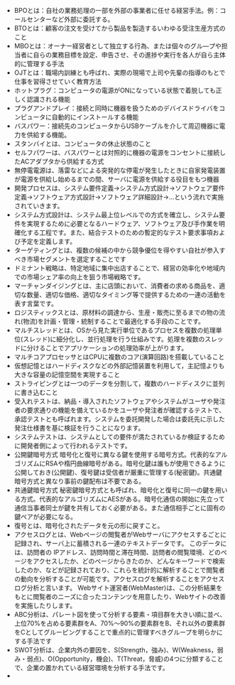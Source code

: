 - BPOとは：自社の業務処理の一部を外部の事業者に任せる経営手法。例：コールセンターなど外部に委託する。
- BTOとは：顧客の注文を受けてから製品を製造するいわゆる受注生産方式のこと
- MBOとは：オーナー経営者として独立する行為、または個々のグル―プや担当者に自らの業務目標を設定、申告させ、その進捗や実行を各人が自ら主体的に管理する手法
- OJTとは：職場内訓練とも呼ばれ、実際の現場で上司や先輩の指導のもとで仕事を習得させていく教育方法
- ホットプラグ：コンピュータの電源がONになっている状態で着脱しても正しく認識される機能
- プラグアンドプレイ：接続と同時に機器を扱うためのデバイスドライバをコンピュータに自動的にインストールする機能
- バスパワー：接続先のコンピュータからUSBケーブルを介して周辺機器に電力を供給する機能。
- スタンバイとは、コンピュータの休止状態のこと
- セルフパワーは、バスパワーとは対照的に機器の電源をコンセントに接続したACアダプタから供給する方式
- 無停電電源は、落雷などによる突発的な停電が発生したときに自家発電装置が電源を供給し始めるまでの間、サーバに電源を供給する役目をもつ機器
- 開発プロセスは、システム要件定義→システム方式設計→ソフトウェア要件定義→ソフトウェア方式設計→ソフトウェア詳細設計→…という流れで実施されていきます。
- システム方式設計は、システム最上位レベルでの方式を確立し、システム要件を実現するために必要となるハードウェア、ソフトウェア及び手作業を明確化する工程です。また、結合テストのための暫定的なテスト要求事項および予定を定義します。
- ターゲティングとは、複数の候補の中から競争優位を得やすい自社が参入すべき市場セグメントを選定することです
- ドミナント戦略は、特定地域に集中出店することで、経営の効率化や地域内での市場シェア率の向上を狙う市場戦略です。
- マーチャンダイジングとは、主に店頭において、消費者の求める商品を、適切な数量、適切な価格、適切なタイミング等で提供するための一連の活動を表す言葉です。
- ロジスティックスとは、原材料の調達から、生産・販売に至るまでの物の流れ(物流)を計画・管理・統制することで最適化する手段のことです。
- マルチスレッドとは、OSから見た実行単位であるプロセスを複数の処理単位(スレッド)に細分化し、並行処理を行う仕組みです。処理を複数のスレッドに分けることでアプリケーションの処理効率が上がります。
- マルチコアプロセッサとはCPUに複数のコア(演算回路)を搭載していること
- 仮想記憶とはハードディスクなどの外部記憶装置を利用して，主記憶よりも大きな容量の記憶空間を実現すること
- ストライピングとは一つのデータを分割して，複数のハードディスクに並列に書き込むこと
- 受入れテストは、納品・導入されたソフトウェアやシステムがユーザや発注者の要求通りの機能を備えているかをユーザや発注者が確認するテストで、承認テストとも呼ばれます。システムを委託開発した場合は委託先に示した発注仕様書を基に検証を行うことになります。
- システムテストは、システムとしての要件が満たされているか検証するために開発者側によって行われるテストです。
- 公開鍵暗号方式
暗号化と復号に異なる鍵を使用する暗号方式。代表的なアルゴリズムにRSAや楕円曲線暗号がある。暗号化鍵は誰もが使用できるように公開しておき(公開鍵)、復号鍵は受信者が厳重に管理する(秘密鍵)。共通鍵暗号方式と異なり事前の鍵配布は不要である。
- 共通鍵暗号方式
秘密鍵暗号方式とも呼ばれ、暗号化と復号に同一の鍵を用いる方式。代表的なアルゴリズムにAESがある。暗号化通信の開始に先立って通信当事者同士が鍵を共有しておく必要がある。また通信相手ごとに固有の鍵ペアが必要になる。
- 復号とは、暗号化されたデータを元の形に戻すこと。
- アクセスログとは、Webページの閲覧者がWebサーバにアクセスするごとに記録され、サーバ上に蓄積される一連のテキストデータです。
このデータには、訪問者の IPアドレス、訪問時間と滞在時間、訪問者の閲覧環境、どのページをアクセスしたか、どのページからきたのか、どんなキーワードで検索したのか、などが記録されており、これらを統計的に解析することで閲覧者の動向を分析することが可能です。アクセスログを解析することをアクセスログ分析と言います。
Webサイト運営者(WebMaster)は、この分析結果をもとに閲覧者のニーズに合ったコンテンツを用意したり、Webサイトの改善を実施したりします。
- ABC分析は、パレート図を使って分析する要素・項目群を大きい順に並べ、上位70%を占める要素群をA、70%～90%の要素群をB、それ以外の要素群をCとしてグルーピングすることで重点的に管理すべきグループを明らかにする手法です
- SWOT分析は、企業内外の要因を、S(Strength，強み)、W(Weakness，弱み・弱点)、O(Opportunity，機会)、T(Threat，脅威)の4つに分類することで、企業の置かれている経営環境を分析する手法です。
- 
